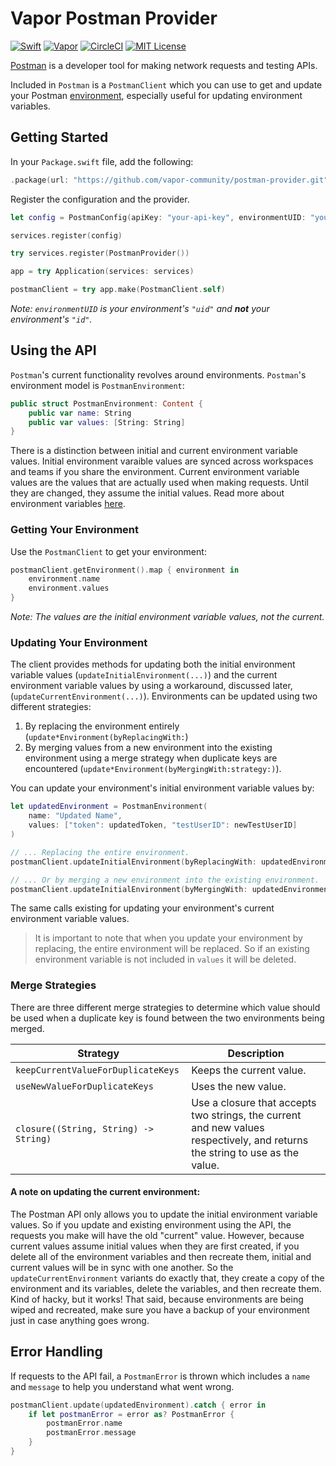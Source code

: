 # Vapor Postman Provider

[![Swift](http://img.shields.io/badge/swift-4.2-brightgreen.svg)](https://swift.org)
[![Vapor](http://img.shields.io/badge/vapor-3.0-brightgreen.svg)](https://vapor.codes)
[![CircleCI](https://circleci.com/gh/vapor-community/postman-provider.svg?style=shield)](https://circleci.com/gh/vapor-community/postman-provider)
[![MIT License](http://img.shields.io/badge/license-MIT-brightgreen.svg)](LICENSE)

[Postman](https://www.getpostman.com/docs/v6/postman/postman_api/intro_api) is a developer tool for making network requests and testing APIs.

Included in `Postman` is a `PostmanClient` which you can use to get and update your Postman [environment](https://www.getpostman.com/docs/v6/postman/environments_and_globals/manage_environments), especially useful for updating environment variables. 

## Getting Started

In your `Package.swift` file, add the following:

```swift
.package(url: "https://github.com/vapor-community/postman-provider.git", from: "1.1.0")
```

Register the configuration and the provider.

```swift
let config = PostmanConfig(apiKey: "your-api-key", environmentUID: "your-environment-uid")

services.register(config)

try services.register(PostmanProvider())

app = try Application(services: services)

postmanClient = try app.make(PostmanClient.self)
```
*Note: `environmentUID` is your environment's `"uid"` and **not** your environment's `"id"`.*

## Using the API

`Postman`'s current functionality revolves around environments. `Postman`'s environment model is `PostmanEnvironment`:

```swift
public struct PostmanEnvironment: Content {
    public var name: String
    public var values: [String: String]
}
```
There is a distinction between initial and current environment variable values. Initial environment varaible values are synced across workspaces and teams if you share the environment. Current environment variable values are the values that are actually used when making requests. Until they are changed, they assume the initial values. Read more about environment variables [here](https://www.getpostman.com/docs/v6/postman/environments_and_globals/variables). 

### Getting Your Environment

Use the `PostmanClient` to get your environment:

```swift
postmanClient.getEnvironment().map { environment in
    environment.name
    environment.values
}
```

*Note: The values are the *initial* environment variable values, not the current.*

### Updating Your Environment

The client provides methods for updating both the initial environment variable values (`updateInitialEnvironment(...)`) and the current environment variable values by using a workaround, discussed later, (`updateCurrentEnvironment(...)`). Environments can be updated using two different strategies:
 1. By replacing the environment entirely (`update*Environment(byReplacingWith:`)
 2. By merging values from a new environment into the existing environment using a merge strategy when duplicate keys are encountered (`update*Environment(byMergingWith:strategy:)`).

You can update your environment's initial environment variable values by:

```swift
let updatedEnvironment = PostmanEnvironment(
    name: "Updated Name",
    values: ["token": updatedToken, "testUserID": newTestUserID]
)

// ... Replacing the entire environment.
postmanClient.updateInitialEnvironment(byReplacingWith: updatedEnvironment)

// ... Or by merging a new environment into the existing environment.
postmanClient.updateInitialEnvironment(byMergingWith: updatedEnvironment, strategy: .useNewValueForDuplicateKeys)
```

The same calls existing for updating your environment's current environment variable values.

> It is important to note that when you update your environment by replacing, the entire environment will be replaced. So if an existing environment variable is not included in `values` it will be deleted.

### Merge Strategies

There are three different merge strategies to determine which value should be used when a duplicate key is found between the two environments being merged.

| Strategy | Description |
| --------- | ------------- |
| `keepCurrentValueForDuplicateKeys` | Keeps the current value. |
| `useNewValueForDuplicateKeys` | Uses the new value. |
| `closure((String, String) -> String)` | Use a closure that accepts two strings, the current and new values respectively, and returns the string to use as the value. |

#### A note on updating the current environment:

The Postman API only allows you to update the initial environment variable values. So if you update and existing environment using the API, the requests you make will have the old "current" value. However, because current values assume initial values when they are first created, if you delete all of the environment variables and then recreate them, initial and current values will be in sync with one another. So the `updateCurrentEnvironment` variants do exactly that, they create a copy of the environment and its variables, delete the variables, and then recreate them. Kind of hacky, but it works! That said, because environments are being wiped and recreated, make sure you have a backup of your environment just in case anything goes wrong.

## Error Handling

If requests to the API fail, a `PostmanError` is thrown which includes a `name` and `message` to help you understand what went wrong. 

```swift
postmanClient.update(updatedEnvironment).catch { error in
    if let postmanError = error as? PostmanError {
        postmanError.name
        postmanError.message
    }
}
```
